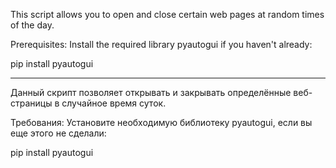 This script allows you to open and close certain web pages at random times of the day.

Prerequisites:
Install the required library pyautogui if you haven't already:

pip install pyautogui

-------------------------------

Данный скрипт позволяет открывать и закрывать определённые веб-страницы в случайное время суток.

Требования:
Установите необходимую библиотеку pyautogui, если вы еще этого не сделали:

pip install pyautogui

